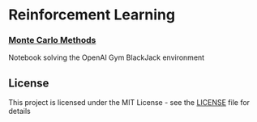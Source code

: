 # Reinforcement Learning

### [Monte Carlo Methods](https://github.com/fernandofsilva/Reinforcement_Learning/blob/main/notebooks/monte_carlo.ipynb)
Notebook solving the OpenAI Gym BlackJack environment


## License
This project is licensed under the MIT License - see the [LICENSE](https://github.com/fernandofsilva/Reinforcement_Learning/blob/main/LICENSE) file for details
